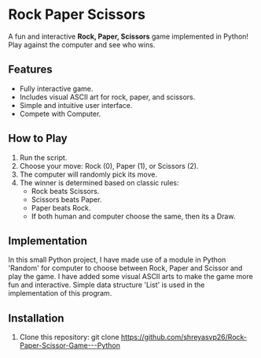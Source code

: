 # Rock Paper Scissors

A fun and interactive **Rock, Paper, Scissors** game implemented in Python! Play against the computer and see who wins.

## Features
- Fully interactive game.
- Includes visual ASCII art for rock, paper, and scissors.
- Simple and intuitive user interface.
- Compete with Computer.

## How to Play
1. Run the script.
2. Choose your move: Rock (0), Paper (1), or Scissors (2).
3. The computer will randomly pick its move.
4. The winner is determined based on classic rules:
   - Rock beats Scissors.
   - Scissors beats Paper.
   - Paper beats Rock.
   - If both human and computer choose the same, then its a Draw.

## Implementation

In this small Python project, I have made use of a module in Python 'Random' for computer to choose between Rock, Paper and Scissor and play the game. I have added some visual ASCII arts to make the game more fun and interactive. Simple data structure 'List' is used in the implementation of this program.

## Installation
1. Clone this repository:
   git clone <https://github.com/shreyasvp26/Rock-Paper-Scissor-Game---Python>
